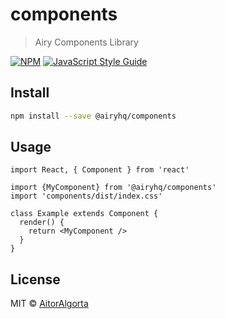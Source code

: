# components

> Airy Components Library

[![NPM](https://img.shields.io/npm/v/components.svg)](https://www.npmjs.com/package/components) [![JavaScript Style Guide](https://img.shields.io/badge/code_style-standard-brightgreen.svg)](https://standardjs.com)

## Install

```bash
npm install --save @airyhq/components
```

## Usage

```tsx
import React, { Component } from 'react'

import {MyComponent} from '@airyhq/components'
import 'components/dist/index.css'

class Example extends Component {
  render() {
    return <MyComponent />
  }
}
```

## License

MIT © [AitorAlgorta](https://github.com/AitorAlgorta)
